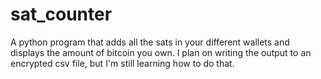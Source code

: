 # sat_counter
A python program that adds all the sats in your different wallets and displays the amount of bitcoin you own.  I plan on writing the output to an encrypted csv file, but I'm still learning how to do that.
